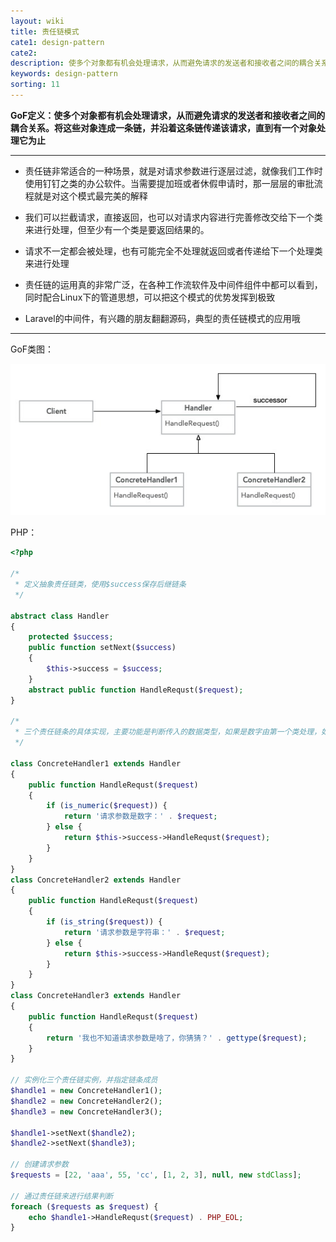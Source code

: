 ```yaml
---
layout: wiki
title: 责任链模式
cate1: design-pattern
cate2: 
description: 使多个对象都有机会处理请求，从而避免请求的发送者和接收者之间的耦合关系
keywords: design-pattern
sorting: 11
---
```




**GoF定义：使多个对象都有机会处理请求，从而避免请求的发送者和接收者之间的耦合关系。将这些对象连成一条链，并沿着这条链传递该请求，直到有一个对象处理它为止**

------

- 责任链非常适合的一种场景，就是对请求参数进行逐层过滤，就像我们工作时使用钉钉之类的办公软件。当需要提加班或者休假申请时，那一层层的审批流程就是对这个模式最完美的解释
- 我们可以拦截请求，直接返回，也可以对请求内容进行完善修改交给下一个类来进行处理，但至少有一个类是要返回结果的。
- 请求不一定都会被处理，也有可能完全不处理就返回或者传递给下一个处理类来进行处理

- 责任链的运用真的非常广泛，在各种工作流软件及中间件组件中都可以看到，同时配合Linux下的管道思想，可以把这个模式的优势发挥到极致
- Laravel的中间件，有兴趣的朋友翻翻源码，典型的责任链模式的应用哦

------



GoF类图：

<img src="/images/wiki/algorithm/design-pattern-chain-of-responsiblity_step1.jpg"  />



PHP：

```php
<?php

/*
 * 定义抽象责任链类，使用$success保存后继链条
 */

abstract class Handler
{
    protected $success;
    public function setNext($success)
    {
        $this->success = $success;
    }
    abstract public function HandleRequst($request);
}

/*
 * 三个责任链条的具体实现，主要功能是判断传入的数据类型，如果是数字由第一个类处理，如果是字符串，则第二个类处理。如果是其他类型，第三个类统一处理
 */

class ConcreteHandler1 extends Handler
{
    public function HandleRequst($request)
    {
        if (is_numeric($request)) {
            return '请求参数是数字：' . $request;
        } else {
            return $this->success->HandleRequst($request);
        }
    }
}
class ConcreteHandler2 extends Handler
{
    public function HandleRequst($request)
    {
        if (is_string($request)) {
            return '请求参数是字符串：' . $request;
        } else {
            return $this->success->HandleRequst($request);
        }
    }
}
class ConcreteHandler3 extends Handler
{
    public function HandleRequst($request)
    {
        return '我也不知道请求参数是啥了，你猜猜？' . gettype($request);
    }
}

// 实例化三个责任链实例，并指定链条成员
$handle1 = new ConcreteHandler1();
$handle2 = new ConcreteHandler2();
$handle3 = new ConcreteHandler3();

$handle1->setNext($handle2);
$handle2->setNext($handle3);

// 创建请求参数
$requests = [22, 'aaa', 55, 'cc', [1, 2, 3], null, new stdClass];

// 通过责任链来进行结果判断
foreach ($requests as $request) {
    echo $handle1->HandleRequst($request) . PHP_EOL;
}
```

